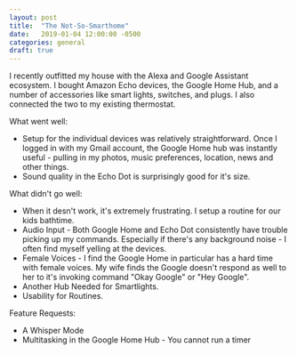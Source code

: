 ```yaml
---
layout: post
title:  "The Not-So-Smarthome"
date:   2019-01-04 12:00:00 -0500
categories: general
draft: true
---
```


I recently outfitted my house with the Alexa and Google Assistant ecosystem. I bought Amazon Echo devices, the Google Home Hub, and a number of accessories like smart lights, switches, and plugs. I also connected the two to my existing thermostat.

What went well:
- Setup for the individual devices was relatively straightforward. Once I logged in with my Gmail account, the Google Home hub was instantly useful - pulling in my photos, music preferences, location, news and other things.
- Sound quality in the Echo Dot is surprisingly good for it's size. 

What didn't go well:
- When it desn't work, it's extremely frustrating. I setup a routine for our kids bathtime. 
- Audio Input - Both Google Home and Echo Dot consistently have trouble picking up my commands. Especially if there's any background noise - I often find myself yelling at the devices.
- Female Voices - I find the Google Home in particular has a hard time with female voices. My wife finds the Google doesn't respond as well to her to it's invoking command "Okay Google" or "Hey Google".
- Another Hub Needed for Smartlights. 
- Usability for Routines.

Feature Requests:
- A Whisper Mode
- Multitasking in the Google Home Hub - You cannot run a timer 

